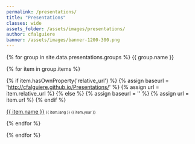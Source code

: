 ```yaml
---
permalink: /presentations/
title: "Presentations"
classes: wide
assets_folder: /assets/images/presentations/
author: cfalguiere
banner: /assets/images/banner-1200-300.png
---
```

{% for group in site.data.presentations.groups %}
{{ group.name }}

  {% for item in group.items %}

  {% if item.hasOwnProperty('relative_url') %}
    {% assign baseurl = 'http://cfalguiere.github.io/Presentations/' %}
    {% assign url = item.relative_url %}
  {% else %}
    {% assign baseurl = '' %}
    {% assign url = item.url %}
  {% endif %}

  <a href="{{ baseurl }}{{ url }}" target="blank">{{ item.name }}</a> <span style="font-size: 0.7em">{{ item.lang }}  {{ item.year }}</span>

  {% endfor %}

{% endfor %}
